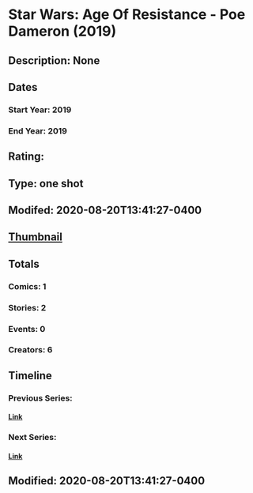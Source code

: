 # Star Wars: Age Of Resistance - Poe Dameron (2019)
## Description: None
## Dates
### Start Year: 2019
### End Year: 2019
## Rating: 
## Type: one shot
## Modifed: 2020-08-20T13:41:27-0400
## [Thumbnail](http://i.annihil.us/u/prod/marvel/i/mg/c/70/5f3eb5a7680bd.jpg)
## Totals
### Comics: 1
### Stories: 2
### Events: 0
### Creators: 6
## Timeline
### Previous Series: 
#### [Link]()
### Next Series: 
#### [Link]()
## Modified: 2020-08-20T13:41:27-0400